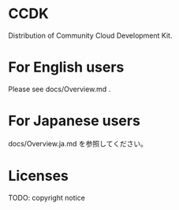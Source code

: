 # CCDK
Distribution of Community Cloud Development Kit.

For English users
====
Please see docs/Overview.md .


For Japanese users
====
docs/Overview.ja.md を参照してください。


Licenses
====

TODO: copyright notice
